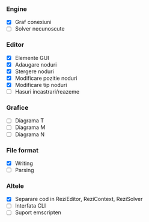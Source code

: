 
### Engine
- [x] Graf conexiuni
- [ ] Solver necunoscute

### Editor
- [x] Elemente GUI
- [x] Adaugare noduri
- [x] Stergere noduri
- [x] Modificare pozitie noduri
- [x] Modificare tip noduri
- [ ] Hasuri incastrari/reazeme

### Grafice
- [ ] Diagrama T
- [ ] Diagrama M
- [ ] Diagrama N

### File format
- [x] Writing
- [ ] Parsing

### Altele
- [x] Separare cod in ReziEditor, ReziContext, ReziSolver
- [ ] Interfata CLI
- [ ] Suport emscripten
